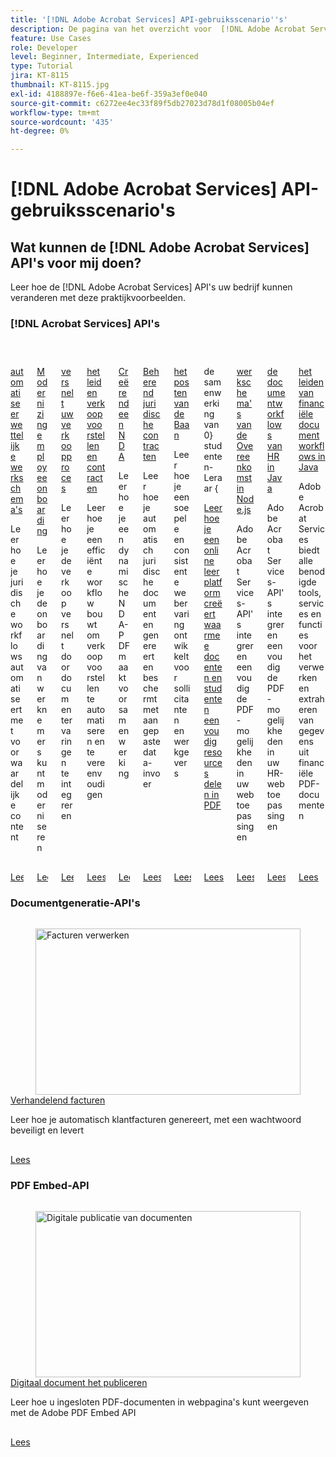```yaml
---
title: '[!DNL Adobe Acrobat Services] API-gebruiksscenario''s'
description: De pagina van het overzicht voor  [!DNL Adobe Acrobat Services]  API gebruiksgevallen
feature: Use Cases
role: Developer
level: Beginner, Intermediate, Experienced
type: Tutorial
jira: KT-8115
thumbnail: KT-8115.jpg
exl-id: 4188897e-f6e6-41ea-be6f-359a3ef0e040
source-git-commit: c6272ee4ec33f89f5db27023d78d1f08005b04ef
workflow-type: tm+mt
source-wordcount: '435'
ht-degree: 0%

---
```


# [!DNL Adobe Acrobat Services] API-gebruiksscenario&#39;s

## Wat kunnen de [!DNL Adobe Acrobat Services] API&#39;s voor mij doen?

Leer hoe de [!DNL Adobe Acrobat Services] API&#39;s uw bedrijf kunnen veranderen met deze praktijkvoorbeelden.

### [!DNL Acrobat Services] API&#39;s

<!-- START CARDS HTML - DO NOT MODIFY BY HAND -->
<div class="columns">
    <div class="column is-half-tablet is-half-desktop is-one-third-widescreen" aria-label="Automate legal workflows">
        <div class="card" style="height: 100%; display: flex; flex-direction: column; height: 100%;">
            <div class="card-image">
                <figure class="image x-is-16by9">
                    <a href="https://experienceleague.adobe.com/en/docs/acrobat-services-learn/tutorials/usecases/automatelegalworkflows" title="Automatiseer juridische workflows" target="_self" rel="referrer">
                        <img class="is-bordered-r-small" src="https://experienceleague.adobe.com/en/docs/acrobat-services-learn/tutorials/usecases/media_11d45ac52221eb0279a687861908ee87f8b9071fd.png?width=400&format=webply&optimize=medium" alt="Automatiseer juridische workflows"
                             style="width: 100%; aspect-ratio: 16 / 9; object-fit: cover; overflow: hidden; display: block; margin: auto;">
                    </a>
                </figure>
            </div>
            <div class="card-content is-padded-small" style="display: flex; flex-direction: column; flex-grow: 1; justify-content: space-between;">
                <div class="top-card-content">
                    <p class="headline is-size-6 has-text-weight-bold">
                        <a href="https://experienceleague.adobe.com/en/docs/acrobat-services-learn/tutorials/usecases/automatelegalworkflows" target="_self" rel="referrer" title="Automatiseer juridische workflows"> automatiseer wettelijke werkschema's </a>
                    </p>
                    <p class="is-size-6">Leer hoe je juridische workflows automatiseert met voorwaardelijke content</p>
                </div>
                <a href="https://experienceleague.adobe.com/en/docs/acrobat-services-learn/tutorials/usecases/automatelegalworkflows" target="_self" rel="referrer" class="spectrum-Button spectrum-Button--outline spectrum-Button--primary spectrum-Button--sizeM" style="align-self: flex-start; margin-top: 1rem;">
                    <span class="spectrum-Button-label has-no-wrap has-text-weight-bold"> Lees </span>
                </a>
            </div>
        </div>
    </div>
    <div class="column is-half-tablet is-half-desktop is-one-third-widescreen" aria-label="Modernizing employee onboarding">
        <div class="card" style="height: 100%; display: flex; flex-direction: column; height: 100%;">
            <div class="card-image">
                <figure class="image x-is-16by9">
                    <a href="https://experienceleague.adobe.com/en/docs/acrobat-services-learn/tutorials/usecases/employeeonboarding" title="Modernisering van onboarding van werknemers" target="_self" rel="referrer">
                        <img class="is-bordered-r-small" src="https://experienceleague.adobe.com/en/docs/acrobat-services-learn/tutorials/usecases/media_132a84764b759671006b4508a187b91ce708b060a.png?width=400&format=webply&optimize=medium" alt="Modernisering van onboarding van werknemers"
                             style="width: 100%; aspect-ratio: 16 / 9; object-fit: cover; overflow: hidden; display: block; margin: auto;">
                    </a>
                </figure>
            </div>
            <div class="card-content is-padded-small" style="display: flex; flex-direction: column; flex-grow: 1; justify-content: space-between;">
                <div class="top-card-content">
                    <p class="headline is-size-6 has-text-weight-bold">
                        <a href="https://experienceleague.adobe.com/en/docs/acrobat-services-learn/tutorials/usecases/employeeonboarding" target="_self" rel="referrer" title="Modernisering van onboarding van werknemers"> Modernizing employee onboarding </a>
                    </p>
                    <p class="is-size-6">Leer hoe je de onboarding van werknemers kunt moderniseren</p>
                </div>
                <a href="https://experienceleague.adobe.com/en/docs/acrobat-services-learn/tutorials/usecases/employeeonboarding" target="_self" rel="referrer" class="spectrum-Button spectrum-Button--outline spectrum-Button--primary spectrum-Button--sizeM" style="align-self: flex-start; margin-top: 1rem;">
                    <span class="spectrum-Button-label has-no-wrap has-text-weight-bold"> Lees </span>
                </a>
            </div>
        </div>
    </div>
    <div class="column is-half-tablet is-half-desktop is-one-third-widescreen" aria-label="Accelerate your sales process">
        <div class="card" style="height: 100%; display: flex; flex-direction: column; height: 100%;">
            <div class="card-image">
                <figure class="image x-is-16by9">
                    <a href="https://experienceleague.adobe.com/en/docs/acrobat-services-learn/tutorials/usecases/acceleratesales" title="Versnel je verkoopproces" target="_self" rel="referrer">
                        <img class="is-bordered-r-small" src="https://experienceleague.adobe.com/en/docs/acrobat-services-learn/tutorials/usecases/media_1ce553da02229c4a25bcf679ca8eb2b165e0b9019.png?width=400&format=webply&optimize=medium" alt="Versnel je verkoopproces"
                             style="width: 100%; aspect-ratio: 16 / 9; object-fit: cover; overflow: hidden; display: block; margin: auto;">
                    </a>
                </figure>
            </div>
            <div class="card-content is-padded-small" style="display: flex; flex-direction: column; flex-grow: 1; justify-content: space-between;">
                <div class="top-card-content">
                    <p class="headline is-size-6 has-text-weight-bold">
                        <a href="https://experienceleague.adobe.com/en/docs/acrobat-services-learn/tutorials/usecases/acceleratesales" target="_self" rel="referrer" title="Versnel je verkoopproces"> versnelt uw verkoopproces </a>
                    </p>
                    <p class="is-size-6">Leer hoe je de verkoop versnelt door documentervaringen te integreren</p>
                </div>
                <a href="https://experienceleague.adobe.com/en/docs/acrobat-services-learn/tutorials/usecases/acceleratesales" target="_self" rel="referrer" class="spectrum-Button spectrum-Button--outline spectrum-Button--primary spectrum-Button--sizeM" style="align-self: flex-start; margin-top: 1rem;">
                    <span class="spectrum-Button-label has-no-wrap has-text-weight-bold"> Lees </span>
                </a>
            </div>
        </div>
    </div>
    <div class="column is-half-tablet is-half-desktop is-one-third-widescreen" aria-label="Managing sales proposals and contracts">
        <div class="card" style="height: 100%; display: flex; flex-direction: column; height: 100%;">
            <div class="card-image">
                <figure class="image x-is-16by9">
                    <a href="https://experienceleague.adobe.com/en/docs/acrobat-services-learn/tutorials/usecases/sales" title="Verkoopvoorstellen en contracten beheren" target="_self" rel="referrer">
                        <img class="is-bordered-r-small" src="https://experienceleague.adobe.com/en/docs/acrobat-services-learn/tutorials/usecases/media_179ae58be6f2a7a0fba8e0a76bd9f5099619f61b0.png?width=400&format=webply&optimize=medium" alt="Verkoopvoorstellen en contracten beheren"
                             style="width: 100%; aspect-ratio: 16 / 9; object-fit: cover; overflow: hidden; display: block; margin: auto;">
                    </a>
                </figure>
            </div>
            <div class="card-content is-padded-small" style="display: flex; flex-direction: column; flex-grow: 1; justify-content: space-between;">
                <div class="top-card-content">
                    <p class="headline is-size-6 has-text-weight-bold">
                        <a href="https://experienceleague.adobe.com/en/docs/acrobat-services-learn/tutorials/usecases/sales" target="_self" rel="referrer" title="Verkoopvoorstellen en contracten beheren"> het leiden verkoopvoorstellen en contracten </a>
                    </p>
                    <p class="is-size-6">Leer hoe je een efficiënte workflow bouwt om verkoopvoorstellen te automatiseren en te vereenvoudigen</p>
                </div>
                <a href="https://experienceleague.adobe.com/en/docs/acrobat-services-learn/tutorials/usecases/sales" target="_self" rel="referrer" class="spectrum-Button spectrum-Button--outline spectrum-Button--primary spectrum-Button--sizeM" style="align-self: flex-start; margin-top: 1rem;">
                    <span class="spectrum-Button-label has-no-wrap has-text-weight-bold"> Lees </span>
                </a>
            </div>
        </div>
    </div>
    <div class="column is-half-tablet is-half-desktop is-one-third-widescreen" aria-label="Creating an NDA">
        <div class="card" style="height: 100%; display: flex; flex-direction: column; height: 100%;">
            <div class="card-image">
                <figure class="image x-is-16by9">
                    <a href="https://experienceleague.adobe.com/en/docs/acrobat-services-learn/tutorials/usecases/nda" title="Een NDA maken" target="_self" rel="referrer">
                        <img class="is-bordered-r-small" src="https://experienceleague.adobe.com/en/docs/acrobat-services-learn/tutorials/usecases/media_12b38eafbf76bee920fa3ab873d392432cdcae963.png?width=400&format=webply&optimize=medium" alt="Een NDA maken"
                             style="width: 100%; aspect-ratio: 16 / 9; object-fit: cover; overflow: hidden; display: block; margin: auto;">
                    </a>
                </figure>
            </div>
            <div class="card-content is-padded-small" style="display: flex; flex-direction: column; flex-grow: 1; justify-content: space-between;">
                <div class="top-card-content">
                    <p class="headline is-size-6 has-text-weight-bold">
                        <a href="https://experienceleague.adobe.com/en/docs/acrobat-services-learn/tutorials/usecases/nda" target="_self" rel="referrer" title="Een NDA maken"> Creërend een NDA </a>
                    </p>
                    <p class="is-size-6">Leer hoe je een dynamische NDA-PDF maakt voor samenwerking</p>
                </div>
                <a href="https://experienceleague.adobe.com/en/docs/acrobat-services-learn/tutorials/usecases/nda" target="_self" rel="referrer" class="spectrum-Button spectrum-Button--outline spectrum-Button--primary spectrum-Button--sizeM" style="align-self: flex-start; margin-top: 1rem;">
                    <span class="spectrum-Button-label has-no-wrap has-text-weight-bold"> Lees </span>
                </a>
            </div>
        </div>
    </div>
    <div class="column is-half-tablet is-half-desktop is-one-third-widescreen" aria-label="Managing legal contracts">
        <div class="card" style="height: 100%; display: flex; flex-direction: column; height: 100%;">
            <div class="card-image">
                <figure class="image x-is-16by9">
                    <a href="https://experienceleague.adobe.com/en/docs/acrobat-services-learn/tutorials/usecases/legal" title="Juridische contracten beheren" target="_self" rel="referrer">
                        <img class="is-bordered-r-small" src="https://experienceleague.adobe.com/en/docs/acrobat-services-learn/tutorials/usecases/media_175eb5e0acbeb769b4f69aa4ae5cf24ed55489d87.png?width=400&format=webply&optimize=medium" alt="Juridische contracten beheren"
                             style="width: 100%; aspect-ratio: 16 / 9; object-fit: cover; overflow: hidden; display: block; margin: auto;">
                    </a>
                </figure>
            </div>
            <div class="card-content is-padded-small" style="display: flex; flex-direction: column; flex-grow: 1; justify-content: space-between;">
                <div class="top-card-content">
                    <p class="headline is-size-6 has-text-weight-bold">
                        <a href="https://experienceleague.adobe.com/en/docs/acrobat-services-learn/tutorials/usecases/legal" target="_self" rel="referrer" title="Juridische contracten beheren"> Beherend juridische contracten </a>
                    </p>
                    <p class="is-size-6">Leer hoe je automatisch juridische documenten genereert en beschermt met aangepaste data-invoer</p>
                </div>
                <a href="https://experienceleague.adobe.com/en/docs/acrobat-services-learn/tutorials/usecases/legal" target="_self" rel="referrer" class="spectrum-Button spectrum-Button--outline spectrum-Button--primary spectrum-Button--sizeM" style="align-self: flex-start; margin-top: 1rem;">
                    <span class="spectrum-Button-label has-no-wrap has-text-weight-bold"> Lees </span>
                </a>
            </div>
        </div>
    </div>
    <div class="column is-half-tablet is-half-desktop is-one-third-widescreen" aria-label="Job posting">
        <div class="card" style="height: 100%; display: flex; flex-direction: column; height: 100%;">
            <div class="card-image">
                <figure class="image x-is-16by9">
                    <a href="https://experienceleague.adobe.com/en/docs/acrobat-services-learn/tutorials/usecases/jobposting" title="Taak posten" target="_self" rel="referrer">
                        <img class="is-bordered-r-small" src="https://experienceleague.adobe.com/en/docs/acrobat-services-learn/tutorials/usecases/media_1487ad3b5c3c12b24a1c44420ac612f7a5b06d16a.png?width=400&format=webply&optimize=medium" alt="Taak posten"
                             style="width: 100%; aspect-ratio: 16 / 9; object-fit: cover; overflow: hidden; display: block; margin: auto;">
                    </a>
                </figure>
            </div>
            <div class="card-content is-padded-small" style="display: flex; flex-direction: column; flex-grow: 1; justify-content: space-between;">
                <div class="top-card-content">
                    <p class="headline is-size-6 has-text-weight-bold">
                        <a href="https://experienceleague.adobe.com/en/docs/acrobat-services-learn/tutorials/usecases/jobposting" target="_self" rel="referrer" title="Taak posten"> het posten van de Baan </a>
                    </p>
                    <p class="is-size-6">Leer hoe je een soepele en consistente webervaring ontwikkelt voor sollicitanten en werkgevers</p>
                </div>
                <a href="https://experienceleague.adobe.com/en/docs/acrobat-services-learn/tutorials/usecases/jobposting" target="_self" rel="referrer" class="spectrum-Button spectrum-Button--outline spectrum-Button--primary spectrum-Button--sizeM" style="align-self: flex-start; margin-top: 1rem;">
                    <span class="spectrum-Button-label has-no-wrap has-text-weight-bold"> Lees </span>
                </a>
            </div>
        </div>
    </div>
    <div class="column is-half-tablet is-half-desktop is-one-third-widescreen" aria-label="Student-Teacher collaboration">
        <div class="card" style="height: 100%; display: flex; flex-direction: column; height: 100%;">
            <div class="card-image">
                <figure class="image x-is-16by9">
                    <a href="https://experienceleague.adobe.com/en/docs/acrobat-services-learn/tutorials/usecases/educationcollab" title="Samenwerking tussen studenten en docenten" target="_self" rel="referrer">
                        <img class="is-bordered-r-small" src="https://experienceleague.adobe.com/en/docs/acrobat-services-learn/tutorials/usecases/media_1746197c35f5bd2d66f8cd58e090c5e4fa7a3b5f2.png?width=400&format=webply&optimize=medium" alt="Samenwerking tussen studenten en docenten"
                             style="width: 100%; aspect-ratio: 16 / 9; object-fit: cover; overflow: hidden; display: block; margin: auto;">
                    </a>
                </figure>
            </div>
            <div class="card-content is-padded-small" style="display: flex; flex-direction: column; flex-grow: 1; justify-content: space-between;">
                <div class="top-card-content">
                    <p class="headline is-size-6 has-text-weight-bold">
                        </a> de samenwerking van 0&rbrace; studenten-Leraar &lbrace;<a href="https://experienceleague.adobe.com/en/docs/acrobat-services-learn/tutorials/usecases/educationcollab" target="_self" rel="referrer" title="Samenwerking tussen studenten en docenten">
                    </p>
                    <p class="is-size-6">Leer hoe je een online leerplatform creëert waarmee docenten en studenten eenvoudig resources delen in PDF</p>
                </div>
                <a href="https://experienceleague.adobe.com/en/docs/acrobat-services-learn/tutorials/usecases/educationcollab" target="_self" rel="referrer" class="spectrum-Button spectrum-Button--outline spectrum-Button--primary spectrum-Button--sizeM" style="align-self: flex-start; margin-top: 1rem;">
                    <span class="spectrum-Button-label has-no-wrap has-text-weight-bold"> Lees </span>
                </a>
            </div>
        </div>
    </div>
    <div class="column is-half-tablet is-half-desktop is-one-third-widescreen" aria-label="Agreement workflows in Node.js">
        <div class="card" style="height: 100%; display: flex; flex-direction: column; height: 100%;">
            <div class="card-image">
                <figure class="image x-is-16by9">
                    <a href="https://experienceleague.adobe.com/en/docs/acrobat-services-learn/tutorials/usecases/agreementworkflowsnodejs" title="Overeenkomstworkflows in Node.js" target="_self" rel="referrer">
                        <img class="is-bordered-r-small" src="https://experienceleague.adobe.com/en/docs/acrobat-services-learn/tutorials/usecases/media_1a1148ebfe4641258d91065e83c2d39be0e918c38.png?width=400&format=webply&optimize=medium" alt="Overeenkomstworkflows in Node.js"
                             style="width: 100%; aspect-ratio: 16 / 9; object-fit: cover; overflow: hidden; display: block; margin: auto;">
                    </a>
                </figure>
            </div>
            <div class="card-content is-padded-small" style="display: flex; flex-direction: column; flex-grow: 1; justify-content: space-between;">
                <div class="top-card-content">
                    <p class="headline is-size-6 has-text-weight-bold">
                        <a href="https://experienceleague.adobe.com/en/docs/acrobat-services-learn/tutorials/usecases/agreementworkflowsnodejs" target="_self" rel="referrer" title="Overeenkomstworkflows in Node.js"> werkschema's van de Overeenkomst in Node.js </a>
                    </p>
                    <p class="is-size-6">Adobe Acrobat Services-API's integreren eenvoudig de PDF-mogelijkheden in uw webtoepassingen</p>
                </div>
                <a href="https://experienceleague.adobe.com/en/docs/acrobat-services-learn/tutorials/usecases/agreementworkflowsnodejs" target="_self" rel="referrer" class="spectrum-Button spectrum-Button--outline spectrum-Button--primary spectrum-Button--sizeM" style="align-self: flex-start; margin-top: 1rem;">
                    <span class="spectrum-Button-label has-no-wrap has-text-weight-bold"> Lees </span>
                </a>
            </div>
        </div>
    </div>
    <div class="column is-half-tablet is-half-desktop is-one-third-widescreen" aria-label="HR document workflows in Java">
        <div class="card" style="height: 100%; display: flex; flex-direction: column; height: 100%;">
            <div class="card-image">
                <figure class="image x-is-16by9">
                    <a href="https://experienceleague.adobe.com/en/docs/acrobat-services-learn/tutorials/usecases/hragreementworkflowsjava" title="HR-documentworkflows in Java" target="_self" rel="referrer">
                        <img class="is-bordered-r-small" src="https://experienceleague.adobe.com/en/docs/acrobat-services-learn/tutorials/usecases/media_16549bea7754eaa4cfefb538aa4589ff68530a1fd.png?width=400&format=webply&optimize=medium" alt="HR-documentworkflows in Java"
                             style="width: 100%; aspect-ratio: 16 / 9; object-fit: cover; overflow: hidden; display: block; margin: auto;">
                    </a>
                </figure>
            </div>
            <div class="card-content is-padded-small" style="display: flex; flex-direction: column; flex-grow: 1; justify-content: space-between;">
                <div class="top-card-content">
                    <p class="headline is-size-6 has-text-weight-bold">
                        <a href="https://experienceleague.adobe.com/en/docs/acrobat-services-learn/tutorials/usecases/hragreementworkflowsjava" target="_self" rel="referrer" title="HR-documentworkflows in Java"> de documentworkflows van HR in Java </a>
                    </p>
                    <p class="is-size-6">Adobe Acrobat Services-API's integreren eenvoudig de PDF-mogelijkheden in uw HR-webtoepassingen</p>
                </div>
                <a href="https://experienceleague.adobe.com/en/docs/acrobat-services-learn/tutorials/usecases/hragreementworkflowsjava" target="_self" rel="referrer" class="spectrum-Button spectrum-Button--outline spectrum-Button--primary spectrum-Button--sizeM" style="align-self: flex-start; margin-top: 1rem;">
                    <span class="spectrum-Button-label has-no-wrap has-text-weight-bold"> Lees </span>
                </a>
            </div>
        </div>
    </div>
    <div class="column is-half-tablet is-half-desktop is-one-third-widescreen" aria-label="Managing financial document workflows in Java">
        <div class="card" style="height: 100%; display: flex; flex-direction: column; height: 100%;">
            <div class="card-image">
                <figure class="image x-is-16by9">
                    <a href="https://experienceleague.adobe.com/en/docs/acrobat-services-learn/tutorials/usecases/financeworkflowsjava" title="Workflows voor financiële documenten beheren in Java" target="_self" rel="referrer">
                        <img class="is-bordered-r-small" src="https://experienceleague.adobe.com/en/docs/acrobat-services-learn/tutorials/usecases/media_14763e77cca336e72797a4b6964a94311623df148.png?width=400&format=webply&optimize=medium" alt="Workflows voor financiële documenten beheren in Java"
                             style="width: 100%; aspect-ratio: 16 / 9; object-fit: cover; overflow: hidden; display: block; margin: auto;">
                    </a>
                </figure>
            </div>
            <div class="card-content is-padded-small" style="display: flex; flex-direction: column; flex-grow: 1; justify-content: space-between;">
                <div class="top-card-content">
                    <p class="headline is-size-6 has-text-weight-bold">
                        <a href="https://experienceleague.adobe.com/en/docs/acrobat-services-learn/tutorials/usecases/financeworkflowsjava" target="_self" rel="referrer" title="Workflows voor financiële documenten beheren in Java"> het leiden van financiële documentworkflows in Java </a>
                    </p>
                    <p class="is-size-6">Adobe Acrobat Services biedt alle benodigde tools, services en functies voor het verwerken en extraheren van gegevens uit financiële PDF-documenten</p>
                </div>
                <a href="https://experienceleague.adobe.com/en/docs/acrobat-services-learn/tutorials/usecases/financeworkflowsjava" target="_self" rel="referrer" class="spectrum-Button spectrum-Button--outline spectrum-Button--primary spectrum-Button--sizeM" style="align-self: flex-start; margin-top: 1rem;">
                    <span class="spectrum-Button-label has-no-wrap has-text-weight-bold"> Lees </span>
                </a>
            </div>
        </div>
    </div>
</div>
<!-- END CARDS HTML - DO NOT MODIFY BY HAND -->


### Documentgeneratie-API&#39;s

<!-- START CARDS HTML - DO NOT MODIFY BY HAND -->
<div class="columns">
    <div class="column is-half-tablet is-half-desktop is-one-third-widescreen" aria-label="Handling invoices">
        <div class="card" style="height: 100%; display: flex; flex-direction: column; height: 100%;">
            <div class="card-image">
                <figure class="image x-is-16by9">
                    <a href="https://experienceleague.adobe.com/en/docs/acrobat-services-learn/tutorials/usecases/invoices" title="Facturen verwerken" target="_self" rel="referrer">
                        <img class="is-bordered-r-small" src="https://experienceleague.adobe.com/en/docs/acrobat-services-learn/tutorials/usecases/media_1ff9a75e31fa990e15e1010e05fd751371eaf0a8c.png?width=400&format=webply&optimize=medium" alt="Facturen verwerken"
                             style="width: 100%; aspect-ratio: 16 / 9; object-fit: cover; overflow: hidden; display: block; margin: auto;">
                    </a>
                </figure>
            </div>
            <div class="card-content is-padded-small" style="display: flex; flex-direction: column; flex-grow: 1; justify-content: space-between;">
                <div class="top-card-content">
                    <p class="headline is-size-6 has-text-weight-bold">
                        <a href="https://experienceleague.adobe.com/en/docs/acrobat-services-learn/tutorials/usecases/invoices" target="_self" rel="referrer" title="Facturen verwerken"> Verhandelend facturen </a>
                    </p>
                    <p class="is-size-6">Leer hoe je automatisch klantfacturen genereert, met een wachtwoord beveiligt en levert</p>
                </div>
                <a href="https://experienceleague.adobe.com/en/docs/acrobat-services-learn/tutorials/usecases/invoices" target="_self" rel="referrer" class="spectrum-Button spectrum-Button--outline spectrum-Button--primary spectrum-Button--sizeM" style="align-self: flex-start; margin-top: 1rem;">
                    <span class="spectrum-Button-label has-no-wrap has-text-weight-bold"> Lees </span>
                </a>
            </div>
        </div>
    </div>
</div>
<!-- END CARDS HTML - DO NOT MODIFY BY HAND -->

### PDF Embed-API

<!-- START CARDS HTML - DO NOT MODIFY BY HAND -->
<div class="columns">
    <div class="column is-half-tablet is-half-desktop is-one-third-widescreen" aria-label="Digital document publishing">
        <div class="card" style="height: 100%; display: flex; flex-direction: column; height: 100%;">
            <div class="card-image">
                <figure class="image x-is-16by9">
                    <a href="https://experienceleague.adobe.com/en/docs/acrobat-services-learn/tutorials/usecases/ddppdfembedapi" title="Digitale publicatie van documenten" target="_self" rel="referrer">
                        <img class="is-bordered-r-small" src="https://experienceleague.adobe.com/en/docs/acrobat-services-learn/tutorials/usecases/media_1d8ea2c326af9b7ee0af2fe969a594108bf01b97b.png?width=400&format=webply&optimize=medium" alt="Digitale publicatie van documenten"
                             style="width: 100%; aspect-ratio: 16 / 9; object-fit: cover; overflow: hidden; display: block; margin: auto;">
                    </a>
                </figure>
            </div>
            <div class="card-content is-padded-small" style="display: flex; flex-direction: column; flex-grow: 1; justify-content: space-between;">
                <div class="top-card-content">
                    <p class="headline is-size-6 has-text-weight-bold">
                        <a href="https://experienceleague.adobe.com/en/docs/acrobat-services-learn/tutorials/usecases/ddppdfembedapi" target="_self" rel="referrer" title="Digitale publicatie van documenten"> Digitaal document het publiceren </a>
                    </p>
                    <p class="is-size-6">Leer hoe u ingesloten PDF-documenten in webpagina's kunt weergeven met de Adobe PDF Embed API</p>
                </div>
                <a href="https://experienceleague.adobe.com/en/docs/acrobat-services-learn/tutorials/usecases/ddppdfembedapi" target="_self" rel="referrer" class="spectrum-Button spectrum-Button--outline spectrum-Button--primary spectrum-Button--sizeM" style="align-self: flex-start; margin-top: 1rem;">
                    <span class="spectrum-Button-label has-no-wrap has-text-weight-bold"> Lees </span>
                </a>
            </div>
        </div>
    </div>
</div>
<!-- END CARDS HTML - DO NOT MODIFY BY HAND -->
